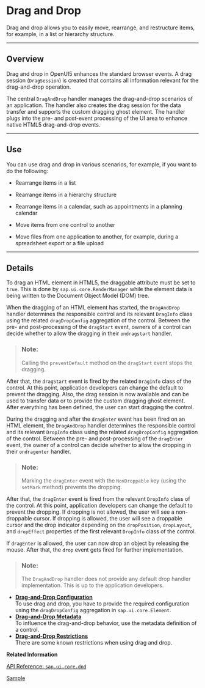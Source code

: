<!-- loio3ddb6cde6a8d416598ac8ced3f5d82d5 -->

# Drag and Drop

Drag and drop allows you to easily move, rearrange, and restructure items, for example, in a list or hierarchy structure.

***

<a name="loio3ddb6cde6a8d416598ac8ced3f5d82d5__section_qkm_jpf_x2b"/>

## Overview

Drag and drop in OpenUI5 enhances the standard browser events. A drag session \(`DragSession`\) is created that contains all information relevant for the drag-and-drop operation.

The central `DragAndDrop` handler manages the drag-and-drop scenarios of an application. The handler also creates the drag session for the data transfer and supports the custom dragging ghost element. The handler plugs into the pre- and post-event processing of the UI area to enhance native HTML5 drag-and-drop events.

***

<a name="loio3ddb6cde6a8d416598ac8ced3f5d82d5__section_rck_nxz_w2b"/>

## Use

You can use drag and drop in various scenarios, for example, if you want to do the following:

-   Rearrange items in a list

-   Rearrange items in a hierarchy structure

-   Rearrange items in a calendar, such as appointments in a planning calendar

-   Move items from one control to another

-   Move files from one application to another, for example, during a spreadsheet export or a file upload


***

<a name="loio3ddb6cde6a8d416598ac8ced3f5d82d5__section_cm2_cpn_x2b"/>

## Details

To drag an HTML element in HTML5, the draggable attribute must be set to `true`. This is done by `sap.ui.core.RenderManager` while the element data is being written to the Document Object Model \(DOM\) tree.

When the dragging of an HTML element has started, the `DragAndDrop` handler determines the responsible control and its relevant `DragInfo` class using the related `dragDropConfig` aggregation of the control. Between the pre- and post-processing of the `dragStart` event, owners of a control can decide whether to allow the dragging in their `ondragstart` handler.

> ### Note:  
> Calling the `preventDefault` method on the `dragStart` event stops the dragging.

After that, the `dragStart` event is fired by the related `DragInfo` class of the control. At this point, application developers can change the default to prevent the dragging. Also, the drag session is now available and can be used to transfer data or to provide the custom dragging ghost element. After everything has been defined, the user can start dragging the control.

During the dragging and after the `dragEnter` event has been fired on an HTML element, the `DragAndDrop` handler determines the responsible control and its relevant `DropInfo` class using the related `dragDropConfig` aggregation of the control. Between the pre- and post-processing of the `dragEnter` event, the owner of a control can decide whether to allow the dropping in their `ondragenter` handler.

> ### Note:  
> Marking the `dragEnter` event with the `NonDroppable` key \(using the `setMark` method\) prevents the dropping.

After that, the `dragEnter` event is fired from the relevant `DropInfo` class of the control. At this point, application developers can change the default to prevent the dropping. If dropping is not allowed, the user will see a non-droppable cursor. If dropping is allowed, the user will see a droppable cursor and the drop indicator depending on the `dropPosition`, `dropLayout`, and `dropEffect` properties of the first relevant `DropInfo` class of the control.

If `dragEnter` is allowed, the user can now drop an object by releasing the mouse. After that, the `drop` event gets fired for further implementation.

> ### Note:  
> The `DragAndDrop` handler does not provide any default drop handler implementation. This is up to the application developers.

-   **[Drag-and-Drop Configuration](drag-and-drop-configuration-56007f4.md "To use drag and drop, you have to provide the required configuration using the
			dragDropConfig aggregation in
		sap.ui.core.Element.")**  
To use drag and drop, you have to provide the required configuration using the `dragDropConfig` aggregation in `sap.ui.core.Element`.
-   **[Drag-and-Drop Metadata](drag-and-drop-metadata-da7f3fc.md "To influence the drag-and-drop behavior, use the metadata definition of a
		control.")**  
To influence the drag-and-drop behavior, use the metadata definition of a control.
-   **[Drag-and-Drop Restrictions](drag-and-drop-restrictions-81e3f38.md "There are some known restrictions when using drag and drop.")**  
There are some known restrictions when using drag and drop.

**Related Information**  


[API Reference: `sap.ui.core.dnd`](https://ui5.sap.com/#/api/sap.ui.core.dnd)

[Sample](https://ui5.sap.com/#/sample/sap.m.sample.TableDnD/preview)

